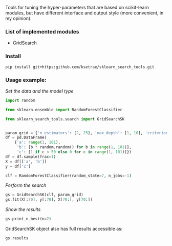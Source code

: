 Tools for tuning the hyper-parameters that are based on scikit-learn modules, 
but have different interface and output style (more convenient, in my opinion).  

### List of implemented modules
- GridSearch

### Install
```
pip install git+https:github.com/ksetrae/sklearn_search_tools.git
```
### Usage example:  
_Set the data and the model type_  
```python
import random

from sklearn.ensemble import RandomForestClassifier

from sklearn_search_tools.search import GridSearchSK


param_grid = {'n_estimators': [2, 25], 'max_depth': [1, 10], 'criterion': ['gini']}
df = pd.DataFrame(
    {'a': range(1, 101),
     'b': [b * random.random() for b in range(1, 101)],
     'c': [1 if c < 50 else 0 for c in range(1, 101)]})
df = df.sample(frac=1)
X = df[['a', 'b']]
y = df['c']

clf = RandomForestClassifier(random_state=7, n_jobs=-1)
```

_Perform the search_
```python
gs = GridSearchSK(clf, param_grid)
gs.fit(X[:70], y[:70], X[70:], y[70:])
```

_Show the results_
```python
gs.print_n_best(n=2)
```

GridSearchSK object also has full results accessible as: 
```python
gs.results
```